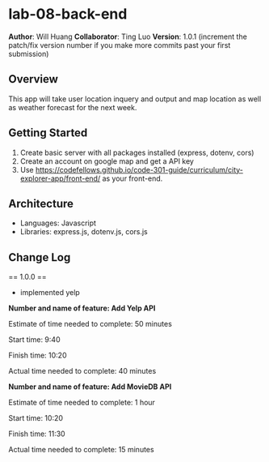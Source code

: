 # lab-08-back-end

**Author**: Will Huang
**Collaborator**: Ting Luo
**Version**: 1.0.1 (increment the patch/fix version number if you make more commits past your first submission)

## Overview
<!-- Provide a high level overview of what this application is and why you are building it, beyond the fact that it's an assignment for this class. (i.e. What's your problem domain?) -->
This app will take user location inquery and output and map location as well as weather forecast for the next week.

## Getting Started
<!-- What are the steps that a user must take in order to build this app on their own machine and get it running? -->
1. Create basic server with all packages installed (express, dotenv, cors)
1. Create an account on google map and get a API key
1. Use https://codefellows.github.io/code-301-guide/curriculum/city-explorer-app/front-end/ as your front-end.

## Architecture
<!-- Provide a detailed description of the application design. What technologies (languages, libraries, etc) you're using, and any other relevant design information. -->
- Languages: Javascript
- Libraries: express.js, dotenv.js, cors.js

## Change Log
== 1.0.0 ==
- implemented yelp

**Number and name of feature: Add Yelp API**

Estimate of time needed to complete: 50 minutes

Start time: 9:40

Finish time: 10:20

Actual time needed to complete: 40 minutes


**Number and name of feature: Add MovieDB API**

Estimate of time needed to complete: 1 hour

Start time: 10:20

Finish time: 11:30

Actual time needed to complete: 15 minutes